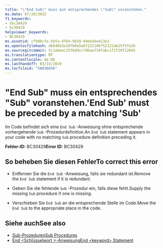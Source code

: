 ```yaml
---
title: "\"End Sub\" muss ein entsprechendes \"Sub\" voranstehen."
ms.date: 07/20/2015
f1_keywords:
- vbc30429
- bc30429
helpviewer_keywords:
- BC30429
ms.assetid: cf9d0cfe-5dfa-4f6d-9d10-69eb16e413e1
ms.openlocfilehash: db64bb3a197b0a5e6f22110bf52121ab25f5fe2b
ms.sourcegitcommit: 5c1abeec15fbddcc7dbaa729fabc1f1f29f12045
ms.translationtype: MT
ms.contentlocale: de-DE
ms.lasthandoff: 03/15/2019
ms.locfileid: "58036036"
---
```

# <a name="end-sub-must-be-preceded-by-a-matching-sub"></a><span data-ttu-id="bc0b7-102">"End Sub" muss ein entsprechendes "Sub" voranstehen.</span><span class="sxs-lookup"><span data-stu-id="bc0b7-102">'End Sub' must be preceded by a matching 'Sub'</span></span>
<span data-ttu-id="bc0b7-103">Im Code befindet sich eine `End Sub` -Anweisung ohne entsprechende vorhergehende `Sub` -Prozedurdefinition.</span><span class="sxs-lookup"><span data-stu-id="bc0b7-103">An `End Sub` statement appears in your code with no matching `Sub` procedure definition preceding it.</span></span>  
  
 <span data-ttu-id="bc0b7-104">**Fehler-ID:** BC30429</span><span class="sxs-lookup"><span data-stu-id="bc0b7-104">**Error ID:** BC30429</span></span>  
  
## <a name="to-correct-this-error"></a><span data-ttu-id="bc0b7-105">So beheben Sie diesen Fehler</span><span class="sxs-lookup"><span data-stu-id="bc0b7-105">To correct this error</span></span>  
  
-   <span data-ttu-id="bc0b7-106">Entfernen Sie die `End Sub` -Anweisung, falls sie redundant ist.</span><span class="sxs-lookup"><span data-stu-id="bc0b7-106">Remove the `End Sub` statement if it is redundant.</span></span>  
  
-   <span data-ttu-id="bc0b7-107">Geben Sie die fehlende `Sub` -Prozedur ein, falls diese fehlt.</span><span class="sxs-lookup"><span data-stu-id="bc0b7-107">Supply the missing `Sub` procedure if one is missing.</span></span>  
  
-   <span data-ttu-id="bc0b7-108">Verschieben Sie `End Sub` an die entsprechende Stelle im Code.</span><span class="sxs-lookup"><span data-stu-id="bc0b7-108">Move the `End Sub` to the appropriate place in the code.</span></span>  
  
## <a name="see-also"></a><span data-ttu-id="bc0b7-109">Siehe auch</span><span class="sxs-lookup"><span data-stu-id="bc0b7-109">See also</span></span>

- [<span data-ttu-id="bc0b7-110">Sub-Prozeduren</span><span class="sxs-lookup"><span data-stu-id="bc0b7-110">Sub Procedures</span></span>](../../visual-basic/programming-guide/language-features/procedures/sub-procedures.md)
- [<span data-ttu-id="bc0b7-111">End \<Schlüsselwort >-Anweisung</span><span class="sxs-lookup"><span data-stu-id="bc0b7-111">End \<keyword> Statement</span></span>](../../visual-basic/language-reference/statements/end-keyword-statement.md)
